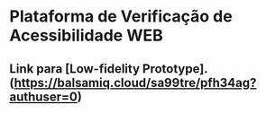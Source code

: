# Plataforma de Verificação de Acessibilidade WEB

## Link para  [Low-fidelity Prototype].(https://balsamiq.cloud/sa99tre/pfh34ag?authuser=0)

